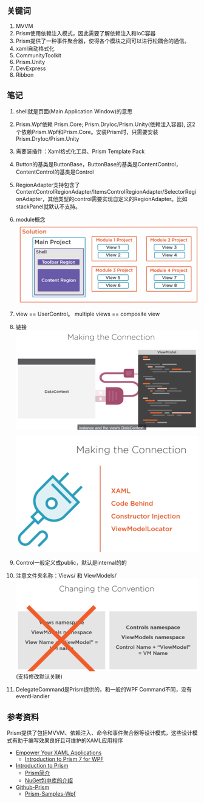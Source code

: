

## 关键词

1. MVVM
2. Prism使用依赖注入模式，因此需要了解依赖注入和IoC容器
3. Prism提供了一种事件聚合器，使得各个模块之间可以进行松耦合的通信。
4. xaml自动格式化
5. CommunityToolkit
6. Prism.Unity
7. DevExpress
8. Ribbon


## 笔记

1. shell就是页面(Main Application Window)的意思
2. Prism.Wpf依赖 Prism.Core; Prism.DryIoc/Prism.Unity(依赖注入容器), 这2个依赖Prism.Wpf和Prism.Core。安装Prism时，只需要安装Prism.DryIoc/Prism.Unity
3. 需要装插件：Xaml格式化工具、Prism Template Pack
4. Button的基类是ButtonBase，ButtonBase的基类是ContentControl，ContentControl的基类是Control
5. RegionAdapter支持包含了ContentControlRegionAdapter/ItemsControlRegionAdapter/SelectorRegionAdapter，其他类型的control需要实现自定义的RegionAdapter。比如stackPanel就默认不支持。
6. module概念
   ![](./images/solution_in_prism.png)
7. view == UserControl。 multiple views  == composite view
8. 链接
   ![](./images/making%20the%20connection.png)

   ![](./images/making%20the%20connection2.png)
9. Control一般定义成public，默认是internal的的
10. 注意文件夹名称：Views/ 和 ViewModels/
    ![](./images/changing%20the%20conversion.png)(支持修改默认关联)
11. DelegateCommand是Prism提供的，和一般的WPF Command不同，没有eventHandler

## 参考资料

Prism提供了包括MVVM、依赖注入、命令和事件聚合器等设计模式，这些设计模式有助于编写效果良好且可维护的XAML应用程序

- [Empower Your XAML Applications](https://prismlibrary.com/)
  - [Introduction to Prism 7 for WPF](https://www.pluralsight.com/courses/prism-wpf-introduction?clickid=ROdXhfRqWxyKR8EwyXTfu3VWUkswMXxvG0ebWo0&irgwc=1&mpid=2385426&aid=7010a000001xAKZAA2&utm_medium=digital_affiliate&utm_campaign=2385426&utm_source=impactradius)
- [Introduction to Prism](https://prismlibrary.github.io/docs/)
  - [Prism简介](https://csharpshare.com/articles/framework/prism-doc/index.html)
  - [NuGet包中库的介绍](https://csharpshare.com/articles/framework/prism-doc/getting-started/NuGet-Packages.html)
- [Github-Prism](https://github.com/PrismLibrary/Prism)
  - [Prism-Samples-Wpf](https://github.com/PrismLibrary/Prism-Samples-Wpf)